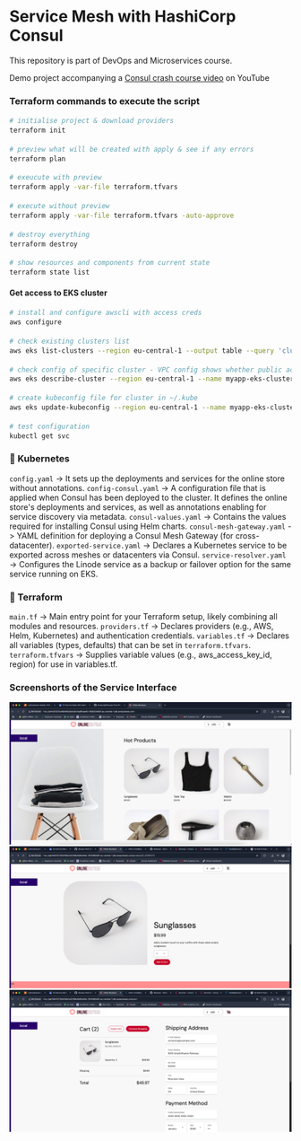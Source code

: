 # Service Mesh with HashiCorp Consul
This repository is part of DevOps and Microservices course.  
  
Demo project accompanying a [Consul crash course video](https://www.youtube.com/watch?v=s3I1kKKfjtQ) on YouTube

### Terraform commands to execute the script

```sh
# initialise project & download providers
terraform init

# preview what will be created with apply & see if any errors
terraform plan

# exeucute with preview
terraform apply -var-file terraform.tfvars

# execute without preview
terraform apply -var-file terraform.tfvars -auto-approve

# destroy everything
terraform destroy

# show resources and components from current state
terraform state list
```

#### Get access to EKS cluster
```sh
# install and configure awscli with access creds
aws configure

# check existing clusters list
aws eks list-clusters --region eu-central-1 --output table --query 'clusters'

# check config of specific cluster - VPC config shows whether public access enabled on cluster API endpoint
aws eks describe-cluster --region eu-central-1 --name myapp-eks-cluster --query 'cluster.resourcesVpcConfig'

# create kubeconfig file for cluster in ~/.kube
aws eks update-kubeconfig --region eu-central-1 --name myapp-eks-cluster

# test configuration
kubectl get svc
```

### 📂 Kubernetes
`config.yaml` -> It sets up the deployments and services for the online store without annotations.
`config-consul.yaml` -> A configuration file that is applied when Consul has been deployed to the cluster.  It defines the online store's deployments and services, as well as annotations enabling for service discovery via metadata.
`consul-values.yaml` ->  Contains the values required for installing Consul using Helm charts.
`consul-mesh-gateway.yaml` -> YAML definition for deploying a Consul Mesh Gateway (for cross-datacenter).
`exported-service.yaml` -> Declares a Kubernetes service to be exported across meshes or datacenters via Consul.
`service-resolver.yaml` -> Configures the Linode service as a backup or failover option for the same service running on EKS.

### 📂 Terraform
`main.tf` -> Main entry point for your Terraform setup, likely combining all modules and resources.
`providers.tf` -> Declares providers (e.g., AWS, Helm, Kubernetes) and authentication credentials.
`variables.tf` -> Declares all variables (types, defaults) that can be set in `terraform.tfvars`.
`terraform.tfvars` -> Supplies variable values (e.g., aws_access_key_id, region) for use in variables.tf.

### Screenshorts of the Service Interface
![Home page](ScreenShotHome.png)
![Details page](ScreenShotDetails.png)
![Cart page](ScreenShotCart.png)
